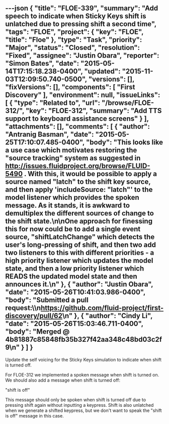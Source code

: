 ---json
{
  "title": "FLOE-339",
  "summary": "Add speech to indicate when Sticky Keys shift is unlatched due to pressing shift a second time",
  "tags": "FLOE",
  "project": {
    "key": "FLOE",
    "title": "Floe"
  },
  "type": "Task",
  "priority": "Major",
  "status": "Closed",
  "resolution": "Fixed",
  "assignee": "Justin Obara",
  "reporter": "Simon Bates",
  "date": "2015-05-14T17:15:18.238-0400",
  "updated": "2015-11-03T12:09:50.740-0500",
  "versions": [],
  "fixVersions": [],
  "components": [
    "First Discovery"
  ],
  "environment": null,
  "issueLinks": [
    {
      "type": "Related to",
      "url": "/browse/FLOE-312/",
      "key": "FLOE-312",
      "summary": "Add TTS support to keyboard assistance screens"
    }
  ],
  "attachments": [],
  "comments": [
    {
      "author": "Antranig Basman",
      "date": "2015-05-25T17:10:07.485-0400",
      "body": "This looks like a use case which motivates restoring the \"source tracking\" system as suggested in <http://issues.fluidproject.org/browse/FLUID-5490> . With this, it would be possible to apply a source named \"latch\" to the shift key source, and then apply 'includeSource: \"latch\"' to the model listener which provides the spoken message. As it stands, it is awkward to demultiplex the different sources of change to the shift state.\n\nOne approach for finessing this for now could be to add a single event source, \"shiftLatchChange\" which detects the user's long-pressing of shift, and then two add two listeners to this with different priorities - a high priority listener which updates the model state, and then a low priority listener which READS the updated model state and then announces it.\n"
    },
    {
      "author": "Justin Obara",
      "date": "2015-05-26T10:41:03.986-0400",
      "body": "Submitted a pull request:\\\n<https://github.com/fluid-project/first-discovery/pull/62>\n"
    },
    {
      "author": "Cindy Li",
      "date": "2015-05-26T15:03:46.711-0400",
      "body": "Merged @ 4b81887c85848fb35b327f42aa348c48bd03c2f9\n"
    }
  ]
}
---
Update the self voicing for the Sticky Keys simulation to indicate when shift is turned off.

For FLOE-312 we implemented a spoken message when shift is turned on. We should also add a message when shift is turned off:

"shift is off"

This message should only be spoken when shift is turned off due to pressing shift again without inputting a keypress. Shift is also unlatched when we generate a shifted keypress, but we don't want to speak the "shift is off" message in this case.

        